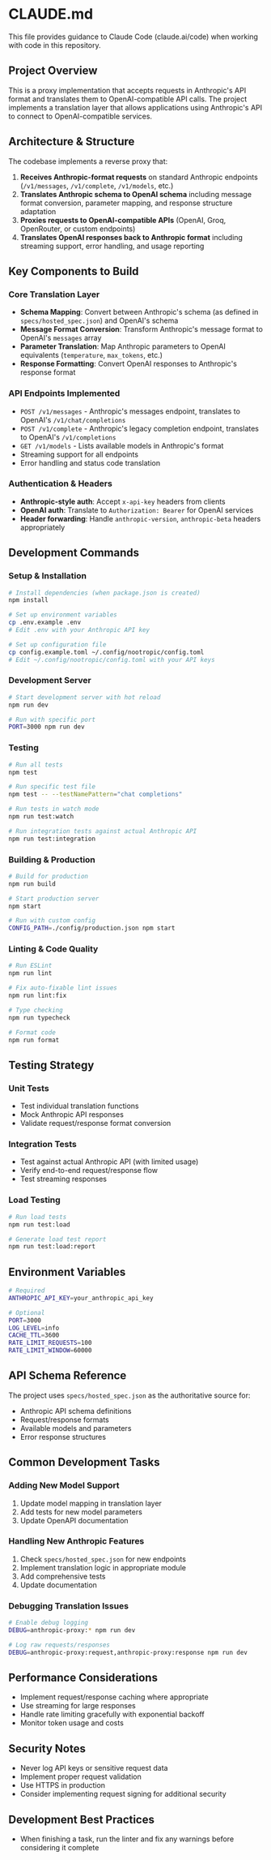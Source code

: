 # CLAUDE.md

This file provides guidance to Claude Code (claude.ai/code) when working with code in this repository.

## Project Overview

This is a proxy implementation that accepts requests in Anthropic's API format and translates them to OpenAI-compatible API calls. The project implements a translation layer that allows applications using Anthropic's API to connect to OpenAI-compatible services.

## Architecture & Structure

The codebase implements a reverse proxy that:
1. **Receives Anthropic-format requests** on standard Anthropic endpoints (`/v1/messages`, `/v1/complete`, `/v1/models`, etc.)
2. **Translates Anthropic schema to OpenAI schema** including message format conversion, parameter mapping, and response structure adaptation
3. **Proxies requests to OpenAI-compatible APIs** (OpenAI, Groq, OpenRouter, or custom endpoints)
4. **Translates OpenAI responses back to Anthropic format** including streaming support, error handling, and usage reporting

## Key Components to Build

### Core Translation Layer
- **Schema Mapping**: Convert between Anthropic's schema (as defined in `specs/hosted_spec.json`) and OpenAI's schema
- **Message Format Conversion**: Transform Anthropic's message format to OpenAI's `messages` array
- **Parameter Translation**: Map Anthropic parameters to OpenAI equivalents (`temperature`, `max_tokens`, etc.)
- **Response Formatting**: Convert OpenAI responses to Anthropic's response format

### API Endpoints Implemented
- `POST /v1/messages` - Anthropic's messages endpoint, translates to OpenAI's `/v1/chat/completions`
- `POST /v1/complete` - Anthropic's legacy completion endpoint, translates to OpenAI's `/v1/completions`
- `GET /v1/models` - Lists available models in Anthropic's format
- Streaming support for all endpoints
- Error handling and status code translation

### Authentication & Headers
- **Anthropic-style auth**: Accept `x-api-key` headers from clients
- **OpenAI auth**: Translate to `Authorization: Bearer` for OpenAI services
- **Header forwarding**: Handle `anthropic-version`, `anthropic-beta` headers appropriately

## Development Commands

### Setup & Installation
```bash
# Install dependencies (when package.json is created)
npm install

# Set up environment variables
cp .env.example .env
# Edit .env with your Anthropic API key

# Set up configuration file
cp config.example.toml ~/.config/nootropic/config.toml
# Edit ~/.config/nootropic/config.toml with your API keys
```

### Development Server
```bash
# Start development server with hot reload
npm run dev

# Run with specific port
PORT=3000 npm run dev
```

### Testing
```bash
# Run all tests
npm test

# Run specific test file
npm test -- --testNamePattern="chat completions"

# Run tests in watch mode
npm run test:watch

# Run integration tests against actual Anthropic API
npm run test:integration
```

### Building & Production
```bash
# Build for production
npm run build

# Start production server
npm start

# Run with custom config
CONFIG_PATH=./config/production.json npm start
```

### Linting & Code Quality
```bash
# Run ESLint
npm run lint

# Fix auto-fixable lint issues
npm run lint:fix

# Type checking
npm run typecheck

# Format code
npm run format
```

## Testing Strategy

### Unit Tests
- Test individual translation functions
- Mock Anthropic API responses
- Validate request/response format conversion

### Integration Tests
- Test against actual Anthropic API (with limited usage)
- Verify end-to-end request/response flow
- Test streaming responses

### Load Testing
```bash
# Run load tests
npm run test:load

# Generate load test report
npm run test:load:report
```

## Environment Variables

```bash
# Required
ANTHROPIC_API_KEY=your_anthropic_api_key

# Optional
PORT=3000
LOG_LEVEL=info
CACHE_TTL=3600
RATE_LIMIT_REQUESTS=100
RATE_LIMIT_WINDOW=60000
```

## API Schema Reference

The project uses `specs/hosted_spec.json` as the authoritative source for:
- Anthropic API schema definitions
- Request/response formats
- Available models and parameters
- Error response structures

## Common Development Tasks

### Adding New Model Support
1. Update model mapping in translation layer
2. Add tests for new model parameters
3. Update OpenAPI documentation

### Handling New Anthropic Features
1. Check `specs/hosted_spec.json` for new endpoints
2. Implement translation logic in appropriate module
3. Add comprehensive tests
4. Update documentation

### Debugging Translation Issues
```bash
# Enable debug logging
DEBUG=anthropic-proxy:* npm run dev

# Log raw requests/responses
DEBUG=anthropic-proxy:request,anthropic-proxy:response npm run dev
```

## Performance Considerations
- Implement request/response caching where appropriate
- Use streaming for large responses
- Handle rate limiting gracefully with exponential backoff
- Monitor token usage and costs

## Security Notes
- Never log API keys or sensitive request data
- Implement proper request validation
- Use HTTPS in production
- Consider implementing request signing for additional security

## Development Best Practices
- When finishing a task, run the linter and fix any warnings before considering it complete